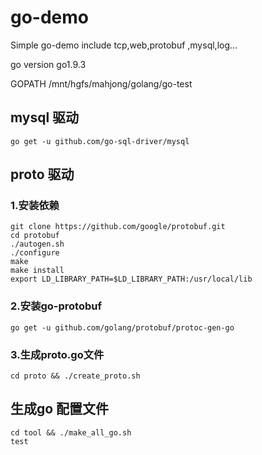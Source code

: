 # go-demo
Simple go-demo include tcp,web,protobuf ,mysql,log...

go version go1.9.3

GOPATH /mnt/hgfs/mahjong/golang/go-test

## mysql 驱动
	go get -u github.com/go-sql-driver/mysql

## proto 驱动
### 1.安装依赖
	git clone https://github.com/google/protobuf.git
	cd protobuf
	./autogen.sh
	./configure
	make
	make install
	export LD_LIBRARY_PATH=$LD_LIBRARY_PATH:/usr/local/lib
		
### 2.安装go-protobuf	
	go get -u github.com/golang/protobuf/protoc-gen-go

### 3.生成proto.go文件		
	cd proto && ./create_proto.sh

## 生成go 配置文件		
	cd tool && ./make_all_go.sh
	test
